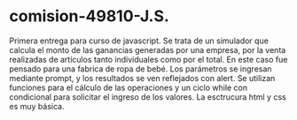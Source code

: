 # comision-49810-J.S.
Primera entrega para curso de javascript.
Se trata de un simulador que calcula el monto de las ganancias generadas por una empresa, por la venta realizadas de artículos 
tanto individuales como por el total.
En este caso fue pensado para una fabrica de ropa de bebé.
Los parámetros se ingresan mediante prompt, y los resultados se ven reflejados con alert.
Se utilizan funciones para el cálculo de las operaciones y un ciclo while con condicional para solicitar el ingreso de los valores.
La esctrucura html y css es muy básica.

